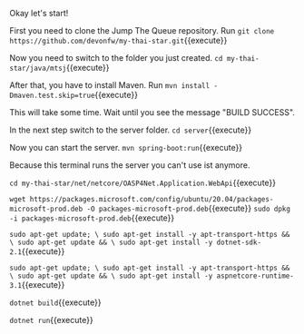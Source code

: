 Okay let's start!

First you need to clone the Jump The Queue repository.
Run `git clone https://github.com/devonfw/my-thai-star.git`{{execute}}

Now you need to switch to the folder you just created.
`cd my-thai-star/java/mtsj`{{execute}}

After that, you have to install Maven.
Run `mvn install -Dmaven.test.skip=true`{{execute}}

This will take some time. Wait until you see the message "BUILD SUCCESS".

In the next step switch to the server folder.
`cd server`{{execute}}

Now you can start the server.
`mvn spring-boot:run`{{execute}}

Because this terminal runs the server you can't use ist anymore.

`cd my-thai-star/net/netcore/OASP4Net.Application.WebApi`{{execute}}

`wget https://packages.microsoft.com/config/ubuntu/20.04/packages-microsoft-prod.deb -O packages-microsoft-prod.deb`{{execute}}
`sudo dpkg -i packages-microsoft-prod.deb`{{execute}}

`sudo apt-get update; \
  sudo apt-get install -y apt-transport-https && \
  sudo apt-get update && \
  sudo apt-get install -y dotnet-sdk-2.1`{{execute}}
  
`sudo apt-get update; \
  sudo apt-get install -y apt-transport-https && \
  sudo apt-get update && \
  sudo apt-get install -y aspnetcore-runtime-3.1`{{execute}} 
  
  `dotnet build`{{execute}}
  
  `dotnet run`{{execute}}
